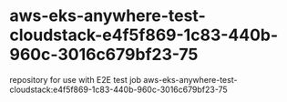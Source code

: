 # aws-eks-anywhere-test-cloudstack-e4f5f869-1c83-440b-960c-3016c679bf23-75
repository for use with E2E test job aws-eks-anywhere-test-cloudstack:e4f5f869-1c83-440b-960c-3016c679bf23-75
